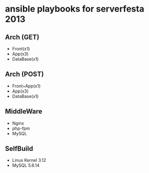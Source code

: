 ansible playbooks for serverfesta 2013
======================================


Arch (GET)
----------

* Front(x1)
* App(x3)
* DataBase(x1)


Arch (POST)
-----------

* Front+App(x1)
* App(x3)
* DataBase(x1)


MiddleWare
----------

* Nginx
* php-fpm
* MySQL


SelfBuild
---------

* Linux Kernel 3.12
* MySQL 5.6.14
